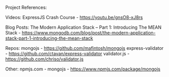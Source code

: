 Project References:

Videos:
ExpressJS Crash Course - https://youtu.be/gnsO8-xJ8rs

Blog Posts:
The Modern Application Stack – Part 1: Introducing The MEAN Stack - https://www.mongodb.com/blog/post/the-modern-application-stack-part-1-introducing-the-mean-stack

Repos:
mongojs - https://github.com/mafintosh/mongojs
express-validator - https://github.com/ctavan/express-validator
validator.js - https://github.com/chriso/validator.js

Other:
npmjs.com - mongojs - https://www.npmjs.com/package/mongojs

